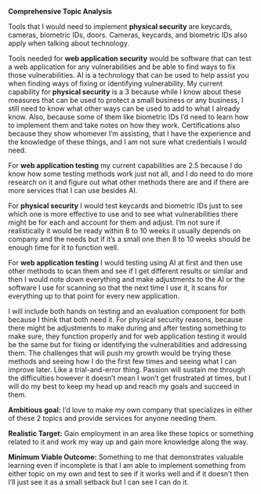 
**Comprehensive Topic Analysis**

Tools that I would need to implement **physical security** are keycards, cameras, biometric IDs, doors. Cameras, keycards, and biometric IDs also apply when talking about technology.

Tools needed for **web application security** would be software that can test a web application for any vulnerabilities and be able to find ways to fix those vulnerabilities. AI is a technology that can be used to help assist you when finding ways of fixing or identifying vulnerability.
My current capability for **physical security** is a 3 because while I know about these measures that can be used to protect a small business or any business, I still need to know what other ways can be used to add to what I already know. Also, because some of them like biometric IDs I’d need to learn how to implement them and take notes on how they work. Certifications also because they show whomever I’m assisting, that I have the experience and the knowledge of these things, and I am not sure what credentials I would need.

For **web application testing** my current capabilities are 2.5 because I do know how some testing methods work just not all, and I do need to do more research on it and figure out what other methods there are and if there are more services that I can use besides AI.

For **physical security** I would test keycards and biometric IDs just to see which one is more effective to use and to see what vulnerabilities there might be for each and account for them and adjust. I’m not sure if realistically it would be ready within 8 to 10 weeks it usually depends on company and the needs but if it’s a small one then 8 to 10 weeks should be enough time for it to function well.

For **web application testing** I would testing using AI at first and then use other methods to scan them and see if I get different results or similar and then I would note down everything and make adjustments to the AI or the software I use for scanning so that the next time I use it, it scans for everything up to that point for every new application.

I will include both hands on testing and an evaluation component for both because I think that both need it. For physical security reasons, because there might be adjustments to make during and after testing something to make sure, they function properly and for web application testing it would be the same but for fixing or identifying the vulnerabilities and addressing them.
The challenges that will push my growth would be trying these methods and seeing how I do the first few times and seeing what I can improve later. Like a trial-and-error thing. Passion will sustain me through the difficulties however it doesn’t mean I won’t get frustrated at times, but I will do my best to keep my head up and reach my goals and succeed in them.

**Ambitious goal:** I’d love to make my own company that specializes in either of these 2 topics and provide services for anyone needing them.

**Realistic Target:** Gain employment in an area like these topics or something related to it and work my way up and gain more knowledge along the way.

**Minimum Viable Outcome:** Something to me that demonstrates valuable learning even if incomplete is that I am able to implement something from either topic on my own and test to see if it works well and if it doesn’t then I’ll just see it as a small setback but I can see I can do it. 


